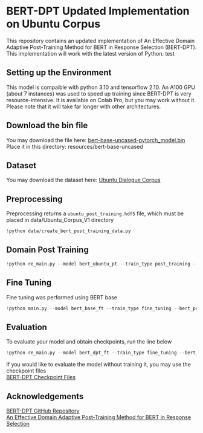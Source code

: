 # BERT-DPT Updated Implementation on Ubuntu Corpus
This repository contains an updated implementation of An Effective Domain Adaptive Post-Training Method for BERT in Response Selection (BERT-DPT). This implementation will work with the latest version of Python.
test
## Setting up the Environment
This model is compaible with python 3.10 and tensorflow 2.10.
An A100 GPU (about 7 instances) was used to speed up training since BERT-DPT is very resource-intensive. It is available on Colab Pro, but you may work without it. Please note that it will take far longer with other architectures.

## Download the bin file
You may download the file here: [bert-base-uncased-pytorch_model.bin](https://drive.google.com/file/d/1BEonF_eclgLSsfD-xJN8mJqzYy31bGNK/view?usp=sharing) \
Place it in this directory: resources/bert-base-uncased

## Dataset
You may download the dataset here: [Ubuntu Dialogue Corpus](https://drive.google.com/drive/folders/1cm1v3njWPxG5-XhEUpGH25TMncaPR7OM?usp=sharing) 

## Preprocessing
Preprocessing returns a `ubuntu_post_training.hdf5` file, which must be placed in data/Ubuntu_Corpus_V1 directory
```python
!python data/create_bert_post_training_data.py
```
## Domain Post Training
```python
!python re_main.py --model bert_ubuntu_pt --train_type post_training --bert_pretrained bert-base-uncased --data_dir /data/Ubuntu_Corpus_V1/ubuntu_post_training.hdf5
```
## Fine Tuning
Fine tuning was performed using BERT base
```python
!python main.py --model bert_base_ft --train_type fine_tuning --bert_pretrained bert-base-uncased
```
## Evaluation
To evaluate your model and obtain checkpoints, run the line below
```python
!python re_main.py --model bert_dpt_ft --train_type fine_tuning --bert_pretrained bert-post-uncased --evaluate results/checkpoints/checkpoint_.pth
```
If you would like to evaluate the model without training it, you may use the checkpoint files \
[BERT-DPT Checkpoint Files](https://drive.google.com/file/d/1DyhwltQ6oM3icENmauVxR_2BMlJcyuhE/view?usp=sharing)
## Acknowledgements
[BERT-DPT GitHub Repository](https://github.com/taesunwhang/BERT-ResSel) \
[An Effective Domain Adaptive Post-Training Method for BERT in Response Selection](https://arxiv.org/abs/1908.04812v2)
